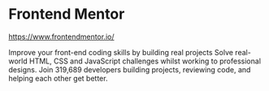 # Frontend Mentor
https://www.frontendmentor.io/

Improve your front-end coding skills by building real projects
Solve real-world HTML, CSS and JavaScript challenges whilst working to professional designs. Join 319,689 developers building projects, reviewing code, and helping each other get better.
